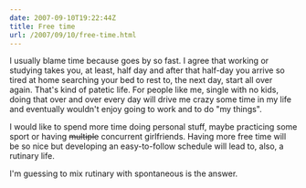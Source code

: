 ```yaml
---
date: 2007-09-10T19:22:44Z
title: Free time
url: /2007/09/10/free-time.html
---
```


<p>I usually blame time because goes by so fast. I agree that working or studying takes you, at least, half day and after that half-day you arrive so tired at home searching your bed to rest to, the next day, start all over again. That's kind of patetic life. For people like me, single with no kids, doing that over and over every day will drive me crazy some time in my life and eventually wouldn't enjoy going to work and to do "my things".</p>
<p>I would like to spend more time doing personal stuff, maybe practicing some sport or having <strike>multiple</strike> concurrent girlfriends. Having more free time will be so nice but developing an easy-to-follow schedule will lead to, also, a rutinary life.</p>
<p>I'm guessing to mix rutinary with spontaneous is the answer.</p>
